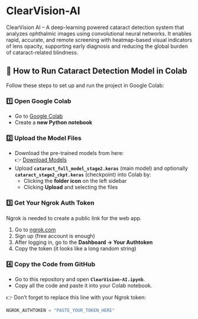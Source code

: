 # ClearVision-AI
ClearVision AI – A deep-learning powered cataract detection system that analyzes ophthalmic images using convolutional neural networks. It enables rapid, accurate, and remote screening with heatmap-based visual indicators of lens opacity, supporting early diagnosis and reducing the global burden of cataract-related blindness.

## 🚀 How to Run Cataract Detection Model in Colab

Follow these steps to set up and run the project in Google Colab:

### 1️⃣ Open Google Colab
- Go to [Google Colab](https://colab.research.google.com/)  
- Create a **new Python notebook**  

### 2️⃣ Upload the Model Files
- Download the pre-trained models from here:  
  👉 [Download Models](https://drive.google.com/drive/folders/189ECr-UzqAk8LmsCMkh9Dc0etpeR1DPx?usp=sharing)  
- Upload **`cataract_full_model_stage2.keras`** (main model) and optionally **`cataract_stage2_ckpt.keras`** (checkpoint) into Colab by:  
  - Clicking the **folder icon** on the left sidebar  
  - Clicking **Upload** and selecting the files  

### 3️⃣ Get Your Ngrok Auth Token
Ngrok is needed to create a public link for the web app.  

1. Go to [ngrok.com](https://ngrok.com/)  
2. Sign up (free account is enough)  
3. After logging in, go to the **Dashboard → Your Authtoken**  
4. Copy the token (it looks like a long random string)  

### 4️⃣ Copy the Code from GitHub
- Go to this repository and open **`ClearVision-AI.ipynb`**.
- Copy all the code and paste it into your Colab notebook.  

👉 Don’t forget to replace this line with your Ngrok token:

```python
NGROK_AUTHTOKEN = "PASTE_YOUR_TOKEN_HERE"
